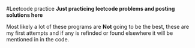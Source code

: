 #Leetcode practice
**Just practicing leetcode problems and posting solutions here**

Most likely a lot of these programs are **Not** going to be the best, these are my first attempts and if any is refinded or found elsewhere it will be mentioned in
in the code.
